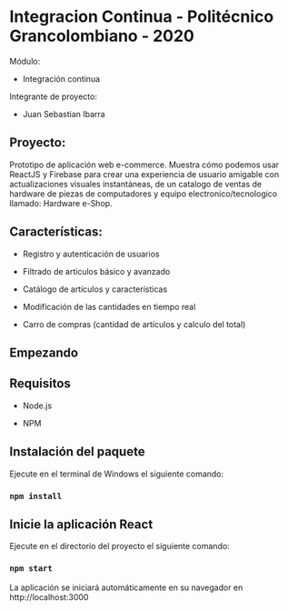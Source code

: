 # Integracion Continua - Politécnico Grancolombiano - 2020

Módulo:

- Integración continua

Integrante de proyecto:

- Juan Sebastian Ibarra

## Proyecto:

Prototipo de aplicación web e-commerce. Muestra cómo podemos usar ReactJS y Firebase para crear una experiencia de usuario amigable con actualizaciones visuales instantáneas, de un catalogo de ventas de hardware de piezas de computadores y equipo electronico/tecnologico llamado: Hardware e-Shop.

## Características:
- Registro y autenticación de usuarios

- Filtrado de artículos básico y avanzado

- Catálogo de artículos y características

- Modificación de las cantidades en tiempo real

- Carro de compras (cantidad de artículos y calculo del total)


## Empezando

## Requisitos

- Node.js

- NPM

## Instalación del paquete

Ejecute en el terminal de Windows el siguiente comando:

### ```npm install```

## Inicie la aplicación React

Ejecute en el directorio del proyecto el siguiente comando:

### ```npm start```

La aplicación se iniciará automáticamente en su navegador en http://localhost:3000
